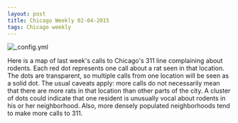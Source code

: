 ```yaml
---
layout: post
title: Chicago Weekly 02-04-2015
tags: Chicago weekly
---
```


![_config.yml](http://googledrive.com/host/0BxOPuM_gK7bqUW85bjZUd1UwTGs/posts/Chicago_Rat_Map_2015-02-04.png)

Here is a map of last week's calls to Chicago's 311 line complaining about rodents. Each red dot represents one call about a rat seen in that location. The dots are transparent, so multiple calls from one location will be seen as a solid dot. The usual caveats apply: more calls do not necessarily mean that there are more rats in that location than other parts of the city. A cluster of dots could indicate that one resident is unusually vocal about rodents in his or her neighborhood. Also, more densely populated neighborhoods tend to make more calls to 311.   


